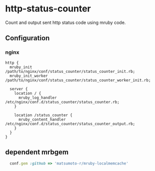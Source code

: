 # http-status-counter

Count and output sent http status code using mruby code.

## Configuration

### nginx

```nginx
http {
  mruby_init /path/to/nginx/conf/status_counter/status_counter_init.rb;
  mruby_init_worker /path/to/nginx/conf/status_counter/status_counter_worker_init.rb;

  server {
    location / {
      mruby_log_handler /etc/nginx/conf.d/status_counter/status_counter.rb;
    }

    location /status_counter {
      mruby_content_handler /etc/nginx/conf.d/status_counter/status_counter_output.rb;
    }
  }
}
```

## dependent mrbgem

```ruby
  conf.gem :github => 'matsumoto-r/mruby-localmemcache'
```
